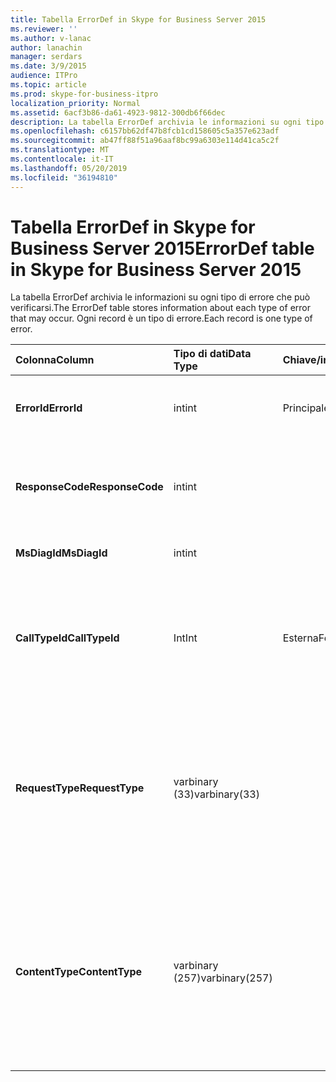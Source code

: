 ```yaml
---
title: Tabella ErrorDef in Skype for Business Server 2015
ms.reviewer: ''
ms.author: v-lanac
author: lanachin
manager: serdars
ms.date: 3/9/2015
audience: ITPro
ms.topic: article
ms.prod: skype-for-business-itpro
localization_priority: Normal
ms.assetid: 6acf3b86-da61-4923-9812-300db6f66dec
description: La tabella ErrorDef archivia le informazioni su ogni tipo di errore che può verificarsi. Ogni record è un tipo di errore.
ms.openlocfilehash: c6157bb62df47b8fcb1cd158605c5a357e623adf
ms.sourcegitcommit: ab47ff88f51a96aaf8bc99a6303e114d41ca5c2f
ms.translationtype: MT
ms.contentlocale: it-IT
ms.lasthandoff: 05/20/2019
ms.locfileid: "36194810"
---
```

# <a name="errordef-table-in-skype-for-business-server-2015"></a><span data-ttu-id="55acd-104">Tabella ErrorDef in Skype for Business Server 2015</span><span class="sxs-lookup"><span data-stu-id="55acd-104">ErrorDef table in Skype for Business Server 2015</span></span>
 
<span data-ttu-id="55acd-105">La tabella ErrorDef archivia le informazioni su ogni tipo di errore che può verificarsi.</span><span class="sxs-lookup"><span data-stu-id="55acd-105">The ErrorDef table stores information about each type of error that may occur.</span></span> <span data-ttu-id="55acd-106">Ogni record è un tipo di errore.</span><span class="sxs-lookup"><span data-stu-id="55acd-106">Each record is one type of error.</span></span>
  
|<span data-ttu-id="55acd-107">**Colonna**</span><span class="sxs-lookup"><span data-stu-id="55acd-107">**Column**</span></span>|<span data-ttu-id="55acd-108">**Tipo di dati**</span><span class="sxs-lookup"><span data-stu-id="55acd-108">**Data Type**</span></span>|<span data-ttu-id="55acd-109">**Chiave/indice**</span><span class="sxs-lookup"><span data-stu-id="55acd-109">**Key/Index**</span></span>|<span data-ttu-id="55acd-110">**Dettagli**</span><span class="sxs-lookup"><span data-stu-id="55acd-110">**Details**</span></span>|
|:-----|:-----|:-----|:-----|
|<span data-ttu-id="55acd-111">**ErrorId**</span><span class="sxs-lookup"><span data-stu-id="55acd-111">**ErrorId**</span></span> <br/> |<span data-ttu-id="55acd-112">int</span><span class="sxs-lookup"><span data-stu-id="55acd-112">int</span></span>  <br/> |<span data-ttu-id="55acd-113">Principale</span><span class="sxs-lookup"><span data-stu-id="55acd-113">Primary</span></span>  <br/> |<span data-ttu-id="55acd-114">Numero ID univoco che identifica questo tipo di errore.</span><span class="sxs-lookup"><span data-stu-id="55acd-114">Unique ID number identifying this type of error.</span></span>  <br/> |
|<span data-ttu-id="55acd-115">**ResponseCode**</span><span class="sxs-lookup"><span data-stu-id="55acd-115">**ResponseCode**</span></span> <br/> |<span data-ttu-id="55acd-116">int</span><span class="sxs-lookup"><span data-stu-id="55acd-116">int</span></span>  <br/> | <br/> |<span data-ttu-id="55acd-117">Codice di risposta SIP standard associato a questo errore.</span><span class="sxs-lookup"><span data-stu-id="55acd-117">Standard SIP response code associated with this error.</span></span>  <br/> |
|<span data-ttu-id="55acd-118">**MsDiagId**</span><span class="sxs-lookup"><span data-stu-id="55acd-118">**MsDiagId**</span></span> <br/> |<span data-ttu-id="55acd-119">int</span><span class="sxs-lookup"><span data-stu-id="55acd-119">int</span></span>  <br/> | <br/> |<span data-ttu-id="55acd-120">ID diagnostica Microsoft.</span><span class="sxs-lookup"><span data-stu-id="55acd-120">Microsoft Diagnostic ID.</span></span>  <br/> |
|<span data-ttu-id="55acd-121">**CallTypeId**</span><span class="sxs-lookup"><span data-stu-id="55acd-121">**CallTypeId**</span></span> <br/> |<span data-ttu-id="55acd-122">Int</span><span class="sxs-lookup"><span data-stu-id="55acd-122">Int</span></span>  <br/> |<span data-ttu-id="55acd-123">Esterna</span><span class="sxs-lookup"><span data-stu-id="55acd-123">Foreign</span></span>  <br/> |<span data-ttu-id="55acd-124">Tipo di chiamata.</span><span class="sxs-lookup"><span data-stu-id="55acd-124">Type of the call.</span></span> <span data-ttu-id="55acd-125">Per altre informazioni, vedere la [tabella CallType in Skype for Business Server 2015](calltype.md) .</span><span class="sxs-lookup"><span data-stu-id="55acd-125">See the [CallType table in Skype for Business Server 2015](calltype.md) for more information.</span></span> <br/> |
|<span data-ttu-id="55acd-126">**RequestType**</span><span class="sxs-lookup"><span data-stu-id="55acd-126">**RequestType**</span></span> <br/> |<span data-ttu-id="55acd-127">varbinary (33)</span><span class="sxs-lookup"><span data-stu-id="55acd-127">varbinary(33)</span></span>  <br/> | <br/> |<span data-ttu-id="55acd-128">Tipo di richiesta non riuscita.</span><span class="sxs-lookup"><span data-stu-id="55acd-128">Type of request that failed.</span></span>  <br/> <span data-ttu-id="55acd-129">Questi dati possono essere convertiti in formato testo usando la sintassi seguente:</span><span class="sxs-lookup"><span data-stu-id="55acd-129">This data can be converted to text format by using this syntax:</span></span>  <br/>  `cast(cast(RequestType as varbinary(max)) as varchar(max))` <br/> |
|<span data-ttu-id="55acd-130">**ContentType**</span><span class="sxs-lookup"><span data-stu-id="55acd-130">**ContentType**</span></span> <br/> |<span data-ttu-id="55acd-131">varbinary (257)</span><span class="sxs-lookup"><span data-stu-id="55acd-131">varbinary(257)</span></span>  <br/> | <br/> |<span data-ttu-id="55acd-132">Tipo di contenuto della richiesta non riuscita.</span><span class="sxs-lookup"><span data-stu-id="55acd-132">Content type of the request that failed.</span></span>  <br/> <span data-ttu-id="55acd-133">Questi dati possono essere convertiti in formato testo usando la sintassi seguente:</span><span class="sxs-lookup"><span data-stu-id="55acd-133">This data can be converted to text format by using this syntaxt:</span></span>  <br/>  `cast(cast(ContentType as varbinary(max)) as varchar(max))` <br/> |
   

